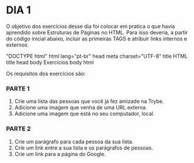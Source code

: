 # DIA 1

O objetivo dos exercícios desse dia foi colocar em pratica o que havia aprendido sobre Estruturas de Páginas no HTML. Para isso deveria, a partir do código inicial abaixo, incluir as primeiras TAGS e atribuir links internos e externos.

"DOCTYPE html"
html lang="pt-br"
  head
    meta charset="UTF-8"
    title HTML title
  head
  body
    Exercícios
  body
html


Os requisitos dos exercícios são:

### PARTE 1 


1. Crie uma lista das pessoas que você já fez amizade na Trybe.
2. Adicione uma imagem que venha de uma URL externa.
3. Adicione uma imagem que está no seu computador, local.


### PARTE 2

1. Crie um parágrafo para cada pessoa da sua lista.
2. Crie um link entre a sua lista e os parágrafos de pessoas.
3. Crie um link para a página do Google.
